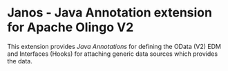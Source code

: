 # Janos - Java Annotation extension for Apache Olingo V2

This extension provides *Java Annotations* for defining the OData (V2) EDM and Interfaces (Hooks) for attaching generic data sources which provides the data.
